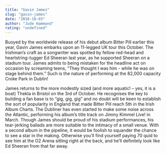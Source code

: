 ```yaml
---
title: "Gavin James"
slug: "gavin-james"
date: "2016-10-03"
author: "Jude Hammond"
rating: "undefined"
---
```


Buoyed by the worldwide release of his debut album Bitter Pill earlier this year, Gavin James embarks upon an 11-legged UK tour this October. The Irishman’s craft as a songwriter was spotted by fellow red-head and heartstring-tugger Ed Sheeran last year, as he supported Sheeran on a stadium tour. James admits to being mistaken for the headline act on occasion by screaming teens, "They thought I was him - while he was on stage behind them.” Such is the nature of performing at the 82,000 capacity Croke Park in Dublin!

James returns to the more modestly sized (and more aquatic! – yes, it is a boat) Thekla in Bristol on the 3rd of October. He recognises the key to building a fan base is to “gig, gig, gig” and no doubt will be keen to establish the sort of popularity in England that made Bitter Pill reach 5th in the Irish Album Charts. The Dubliner has even started to make some noise across the Atlantic, performing his album’s title track on Jimmy Kimmel Live! in March. Though James should be proud of his stadium performances, his tear-jerking ballads are more suitable to the intimacy of a small venue. With a second album in the pipeline, it would be foolish to squander the chance to see a star in the making. Otherwise you’ll find yourself paying 70 quid to see him at the O2 Arena sitting right at the back, and he’ll definitely look like Ed Sheeran from that far away.
